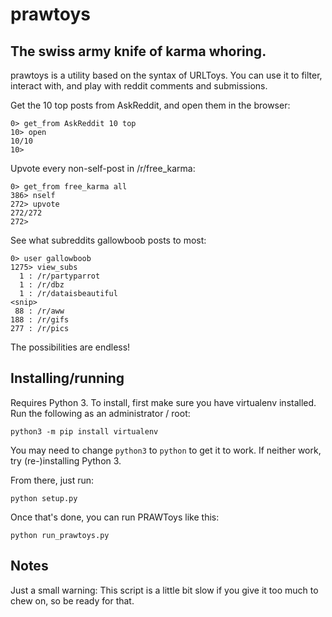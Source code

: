 # prawtoys

## The swiss army knife of karma whoring.

prawtoys is a utility based on the syntax of URLToys. You can use it to filter,
interact with, and play with reddit comments and submissions.

Get the 10 top posts from AskReddit, and open them in the browser:

    0> get_from AskReddit 10 top
    10> open
    10/10
    10>

Upvote every non-self-post in /r/free\_karma:

    0> get_from free_karma all
    386> nself
    272> upvote
    272/272
    272> 

See what subreddits gallowboob posts to most:

    0> user gallowboob
    1275> view_subs
      1 : /r/partyparrot
      1 : /r/dbz
      1 : /r/dataisbeautiful
    <snip>
     88 : /r/aww
    188 : /r/gifs
    277 : /r/pics

The possibilities are endless!

## Installing/running

Requires Python 3. To install, first make sure you have virtualenv installed. Run the following as an administrator / root:

    python3 -m pip install virtualenv

You may need to change `python3` to `python` to get it to work. If neither work, try (re-)installing Python 3.

From there, just run:

    python setup.py

Once that's done, you can run PRAWToys like this:

    python run_prawtoys.py

## Notes

Just a small warning: This script is a little bit slow if you give it too much
to chew on, so be ready for that.
